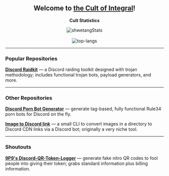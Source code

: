 <h2 align="center">Welcome to <a href="https://the-cult-of-integral.github.io/profile/">the Cult of Integral</a>!</h2>

<p align="center">
  <strong>Cult Statistics</strong>
</p>

<p align="center">
  <img src="https://github-readme-stats.vercel.app/api?username=the-cult-of-integral&theme=dark&show_icons=true" alt="shwetangStats" />  
  <br />
  <br />
  <img src="https://github-readme-stats.vercel.app/api/top-langs/?username=the-cult-of-integral&layout=compact&theme=dark" alt="top-langs" />
</p>

---

<h3 align="left">Popular Repositories</h3>

<p align="left">
  <a href="https://github.com/the-cult-of-integral/discord-raidkit"><strong>Discord Raidkit</strong></a>
  — a Discord raiding toolkit designed with trojan methodology; includes functional trojan bots, payload generators, and more.
</p>

---

<h3 align="left">Other Repositories</h3>

<p align="left">
  <a href="https://github.com/the-cult-of-integral/discord-porn-bot-generator"><strong>Discord Porn Bot Generator</strong></a>
  — generate tag-based, fully functional Rule34 porn bots for Discord on the fly.
</p>

<p align="left">
  <a href="https://github.com/the-cult-of-integral/image-to-discord-link"><strong>Image to Discord link</strong></a>
  — a small CLI to convert images in a directory to Discord CDN links via a Discord bot; originally a very niche tool.
</p>

---

<h3 align="left">Shoutouts</h3>

<p align="left">
  <a href="https://github.com/9P9/Discord-QR-Token-Logger"><strong>9P9's Discord-QR-Token-Logger</strong></a>
  — generate fake nitro QR codes to fool people into giving their token; grabs standard information plus billing information.
<p>
